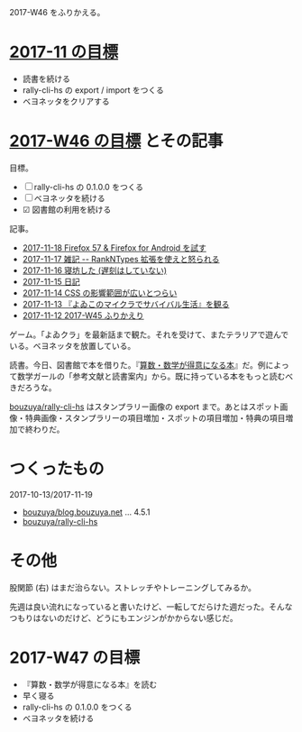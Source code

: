 2017-W46 をふりかえる。

# [2017-11 の目標][2017-10-31]

- 読書を続ける
- rally-cli-hs の export / import をつくる
- ベヨネッタをクリアする

# [2017-W46 の目標][2017-11-12] とその記事

目標。

- ☐ rally-cli-hs の 0.1.0.0 をつくる
- ☐ ベヨネッタを続ける
- ☑ 図書館の利用を続ける

記事。

- [2017-11-18 Firefox 57 & Firefox for Android を試す][2017-11-18]
- [2017-11-17 雑記 -- RankNTypes 拡張を使えと怒られる][2017-11-17]
- [2017-11-16 寝坊した (遅刻はしていない)][2017-11-16]
- [2017-11-15 日記][2017-11-15]
- [2017-11-14 CSS の影響範囲が広いとつらい][2017-11-14]
- [2017-11-13 『よゐこのマイクラでサバイバル生活』を観る][2017-11-13]
- [2017-11-12 2017-W45 ふりかえり][2017-11-12]

ゲーム。「よゐクラ」を最新話まで観た。それを受けて、またテラリアで遊んでいる。ベヨネッタを放置している。

読書。今日、図書館で本を借りた。『[算数・数学が得意になる本](https://www.amazon.co.jp/dp/4061498401)』だ。例によって数学ガールの「参考文献と読書案内」から。既に持っている本をもっと読むべきだろうな。

[bouzuya/rally-cli-hs][] はスタンプラリー画像の export まで。あとはスポット画像・特典画像・スタンプラリーの項目増加・スポットの項目増加・特典の項目増加で終わりだ。

# つくったもの

2017-10-13/2017-11-19

- [bouzuya/blog.bouzuya.net][] ... 4.5.1
- [bouzuya/rally-cli-hs][]

# その他

股関節 (右) はまだ治らない。ストレッチやトレーニングしてみるか。

先週は良い流れになっていると書いたけど、一転してだらけた週だった。そんなつもりはないのだけど、どうにもエンジンがかからない感じだ。

# 2017-W47 の目標

- 『算数・数学が得意になる本』を読む
- 早く寝る
- rally-cli-hs の 0.1.0.0 をつくる
- ベヨネッタを続ける

[2017-10-31]: https://blog.bouzuya.net/2017/10/31/
[2017-11-12]: https://blog.bouzuya.net/2017/11/12/
[2017-11-13]: https://blog.bouzuya.net/2017/11/13/
[2017-11-14]: https://blog.bouzuya.net/2017/11/14/
[2017-11-15]: https://blog.bouzuya.net/2017/11/15/
[2017-11-16]: https://blog.bouzuya.net/2017/11/16/
[2017-11-17]: https://blog.bouzuya.net/2017/11/17/
[2017-11-18]: https://blog.bouzuya.net/2017/11/18/
[bouzuya/blog.bouzuya.net]: https://github.com/bouzuya/blog.bouzuya.net
[bouzuya/rally-cli-hs]: https://github.com/bouzuya/rally-cli-hs
